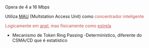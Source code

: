 
Opera de 4 a 16 Mbps

Utiliza <u>MAU</u> (Multstation Access Unit) como <font color="#c0504d">concentrador inteligente</font>

<font color="#c0504d">Logicamente em <u>anel</u>, mas fisicamente como <u>estrela</u></font>

- Mecanismo de Token Ring Passing
  -Determinístico, diferente do CSMA/CD que é estatístico

